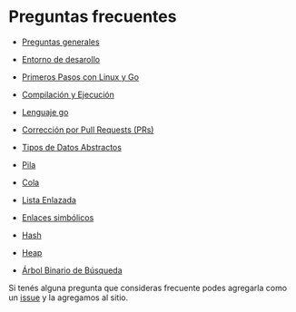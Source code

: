 Preguntas frecuentes
====================

* [Preguntas generales](faq/general.md)

* [Entorno de desarollo](faq/entorno.md)

* [Primeros Pasos con Linux y Go](faq/primeros-pasos.md)

* [Compilación y Ejecución](faq/compilacion-ejecucion.md)

* [Lenguaje go](faq/lenguaje-go.md)

* [Corrección por Pull Requests (PRs)](faq/correccion-pr.md)

* [Tipos de Datos Abstractos](faq/tda.md)

* [Pila](faq/pila.md)

* [Cola](faq/cola.md)

* [Lista Enlazada](faq/lista-enlazada.md)

* [Enlaces simbólicos](faq/symlink.md)

* [Hash](faq/hash.md)

* [Heap](faq/heap.md)

* [Árbol Binario de Búsqueda](faq/abb.md)

Si tenés alguna pregunta que consideras frecuente podes agregarla como un [issue](https://github.com/algoritmos-rw/algoritmos/issues) y la agregamos al sitio.
